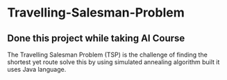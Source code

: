 # Travelling-Salesman-Problem
## Done this project while taking AI Course
The Travelling Salesman Problem (TSP) is the challenge of finding the shortest yet route solve this by using simulated annealing algorithm built it uses Java language.
